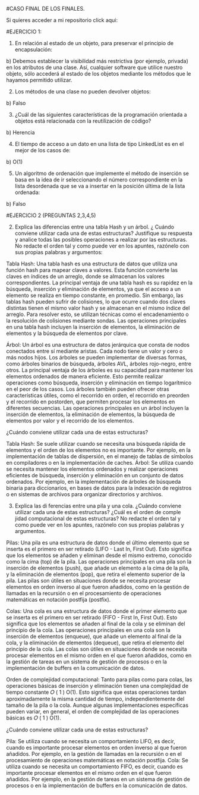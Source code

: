 #CASO FINAL DE LOS FINALES.

Si quieres acceder a mi repositorio click aqui:

#EJERCICIO 1:


1) En relación al estado de un objeto, para preservar el principio de encapsulación:

b) Debemos establecer la visibilidad más restrictiva (por ejemplo, privada) en los atributos 
de una clase. Así, cualquier software que utilice nuestro objeto, sólo accederá al 
estado de los objetos mediante los métodos que le hayamos permitido utilizar.

2) Los métodos de una clase no pueden devolver objetos:

b) Falso

3) ¿Cuál de las siguientes características de la programación orientada a objetos está 
relacionada con la reutilización de código?

b) Herencia

4) El tiempo de acceso a un dato en una lista de tipo LinkedList es en el mejor de los casos de:

b) O(1)

5) Un algoritmo de ordenación que implemente el método de inserción se basa en la idea de ir 
seleccionando el número correspondiente en la lista desordenada que se va a insertar en la 
posición última de la lista ordenada:

b) Falso

#EJERCICIO 2 (PREGUNTAS 2,3,4,5)

2) Explica las diferencias entre una tabla Hash y un árbol. ¿ Cuándo conviene utilizar 
cada una de estas estructuras? Justifique su respuesta y analice todas las 
posibles operaciones a realizar por las estructuras. No redacte el orden tal y 
como puede ver en los apuntes, razónelo con sus propias palabras y argumentos:

Tabla Hash:
Una tabla hash es una estructura de datos que utiliza una función hash para mapear claves a valores. Esta función convierte las claves en índices de un arreglo, donde se almacenan los valores correspondientes. La principal ventaja de una tabla hash es su rapidez en la búsqueda, inserción y eliminación de elementos, ya que el acceso a un elemento se realiza en tiempo constante, en promedio. Sin embargo, las tablas hash pueden sufrir de colisiones, lo que ocurre cuando dos claves distintas tienen el mismo valor hash y se almacenan en el mismo índice del arreglo. Para resolver esto, se utilizan técnicas como el encadenamiento o la resolución de colisiones mediante sondas. Las operaciones principales en una tabla hash incluyen la inserción de elementos, la eliminación de elementos y la búsqueda de elementos por clave.

Árbol:
Un árbol es una estructura de datos jerárquica que consta de nodos conectados entre sí mediante aristas. Cada nodo tiene un valor y cero o más nodos hijos. Los árboles se pueden implementar de diversas formas, como árboles binarios de búsqueda, árboles AVL, árboles rojo-negro, entre otros. La principal ventaja de los árboles es su capacidad para mantener los elementos ordenados de manera eficiente. Esto permite realizar operaciones como búsqueda, inserción y eliminación en tiempo logarítmico en el peor de los casos. Los árboles también pueden ofrecer otras características útiles, como el recorrido en orden, el recorrido en preorden y el recorrido en postorden, que permiten procesar los elementos en diferentes secuencias. Las operaciones principales en un árbol incluyen la inserción de elementos, la eliminación de elementos, la búsqueda de elementos por valor y el recorrido de los elementos.

¿Cuándo conviene utilizar cada una de estas estructuras?

Tabla Hash: Se suele utilizar cuando se necesita una búsqueda rápida de elementos y el orden de los elementos no es importante. Por ejemplo, en la implementación de tablas de dispersión, en el manejo de tablas de símbolos en compiladores o en la implementación de caches.
Árbol: Se utiliza cuando se necesita mantener los elementos ordenados y realizar operaciones eficientes de búsqueda, inserción y eliminación en un conjunto de datos ordenados. Por ejemplo, en la implementación de árboles de búsqueda binaria para diccionarios, en bases de datos para la indexación de registros o en sistemas de archivos para organizar directorios y archivos.

3) Explica las di ferencias entre una pila y una cola. ¿Cuándo conviene utilizar cada 
una de estas estructuras? ¿Cuál es el orden de comple jidad computacional de
estas estructuras? No redacte el orden tal y como puede ver en los apuntes, 
razónelo con sus propias palabras y argumentos.

Pilas:
Una pila es una estructura de datos donde el último elemento que se inserta es el primero en ser retirado (LIFO - Last In, First Out). Esto significa que los elementos se añaden y eliminan desde el mismo extremo, conocido como la cima (top) de la pila. Las operaciones principales en una pila son la inserción de elementos (push), que añade un elemento a la cima de la pila, y la eliminación de elementos (pop), que retira el elemento superior de la pila. Las pilas son útiles en situaciones donde se necesita procesar elementos en orden inverso al que fueron añadidos, como en la gestión de llamadas en la recursión o en el procesamiento de operaciones matemáticas en notación postfija (postfix).

Colas:
Una cola es una estructura de datos donde el primer elemento que se inserta es el primero en ser retirado (FIFO - First In, First Out). Esto significa que los elementos se añaden al final de la cola y se eliminan del principio de la cola. Las operaciones principales en una cola son la inserción de elementos (enqueue), que añade un elemento al final de la cola, y la eliminación de elementos (dequeue), que retira el elemento del principio de la cola. Las colas son útiles en situaciones donde se necesita procesar elementos en el mismo orden en el que fueron añadidos, como en la gestión de tareas en un sistema de gestión de procesos o en la implementación de buffers en la comunicación de datos.

Orden de complejidad computacional:
Tanto para pilas como para colas, las operaciones básicas de inserción y eliminación tienen una complejidad de tiempo constante 
𝑂
(
1
)
O(1). Esto significa que estas operaciones tardan aproximadamente la misma cantidad de tiempo, independientemente del tamaño de la pila o la cola. Aunque algunas implementaciones específicas pueden variar, en general, el orden de complejidad de las operaciones básicas es 
𝑂
(
1
)
O(1).

¿Cuándo conviene utilizar cada una de estas estructuras?

Pila: Se utiliza cuando se necesita un comportamiento LIFO, es decir, cuando es importante procesar elementos en orden inverso al que fueron añadidos. Por ejemplo, en la gestión de llamadas en la recursión o en el procesamiento de operaciones matemáticas en notación postfija.
Cola: Se utiliza cuando se necesita un comportamiento FIFO, es decir, cuando es importante procesar elementos en el mismo orden en el que fueron añadidos. Por ejemplo, en la gestión de tareas en un sistema de gestión de procesos o en la implementación de buffers en la comunicación de datos.



